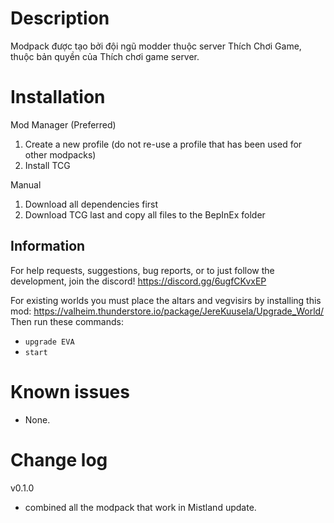# Description
Modpack được tạo bởi đội ngũ modder thuộc server Thích Chơi Game, thuộc bản quyền của Thích chơi game server.

# Installation
Mod Manager (Preferred)
 1. Create a new profile (do not re-use a profile that has been used for other modpacks)
 2. Install TCG

Manual
 1. Download all dependencies first
 2. Download TCG last and copy all files to the BepInEx folder
 ## Information
For help requests, suggestions, bug reports, or to just follow the development, join the discord! https://discord.gg/6ugfCKvxEP

For existing worlds you must place the altars and vegvisirs by installing this mod: https://valheim.thunderstore.io/package/JereKuusela/Upgrade_World/
Then run these commands:

- `upgrade EVA`
- `start`
# Known issues
 - None.



# Change log
v0.1.0
 - combined all the modpack that work in Mistland update.